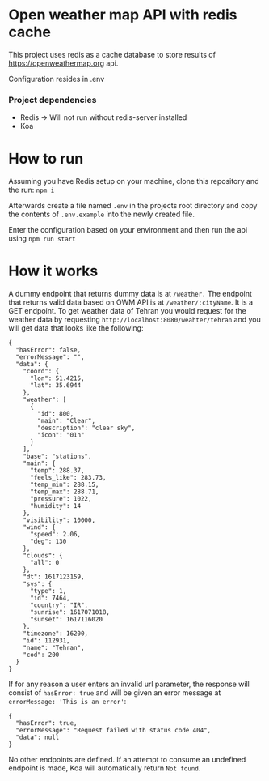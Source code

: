 # Open weather map API with redis cache
This project uses redis as a cache database to
store results of https://openweathermap.org api.

Configuration resides in .env

### Project dependencies
- Redis -> Will not run without redis-server installed
- Koa

# How to run
Assuming you have Redis setup on your machine, clone this
repository and the run:
```npm i```

Afterwards create a file named ```.env``` in the projects 
root directory and copy the contents of ```.env.example```
into the newly created file.

Enter the configuration based on your environment and then
run the api using ```npm run start```

# How it works
A dummy endpoint that returns dummy data is at ```/weather.```
The endpoint that returns valid data based on OWM API is at
```/weather/:cityName```.
It is a GET endpoint. To get weather data of Tehran you would request
for the weather data by requesting
```http://localhost:8080/weahter/tehran``` and you will get data that looks like the following:

```
{
  "hasError": false,
  "errorMessage": "",
  "data": {
    "coord": {
      "lon": 51.4215,
      "lat": 35.6944
    },
    "weather": [
      {
        "id": 800,
        "main": "Clear",
        "description": "clear sky",
        "icon": "01n"
      }
    ],
    "base": "stations",
    "main": {
      "temp": 288.37,
      "feels_like": 283.73,
      "temp_min": 288.15,
      "temp_max": 288.71,
      "pressure": 1022,
      "humidity": 14
    },
    "visibility": 10000,
    "wind": {
      "speed": 2.06,
      "deg": 130
    },
    "clouds": {
      "all": 0
    },
    "dt": 1617123159,
    "sys": {
      "type": 1,
      "id": 7464,
      "country": "IR",
      "sunrise": 1617071018,
      "sunset": 1617116020
    },
    "timezone": 16200,
    "id": 112931,
    "name": "Tehran",
    "cod": 200
  }
}
```
If for any reason a user enters an invalid url parameter,
the response will consist of ```hasError: true``` and
will be given an error message at 
```errorMessage: 'This is an error'```:
```
{
  "hasError": true,
  "errorMessage": "Request failed with status code 404",
  "data": null
}
```
No other endpoints are defined. If an attempt to consume
an undefined endpoint is made, Koa will automatically
return ```Not found```.

